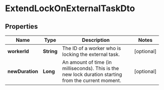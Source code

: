 

# ExtendLockOnExternalTaskDto


## Properties

Name | Type | Description | Notes
------------ | ------------- | ------------- | -------------
**workerId** | **String** | The ID of a worker who is locking the external task. |  [optional]
**newDuration** | **Long** | An amount of time (in milliseconds). This is the new lock duration starting from the current moment. |  [optional]



